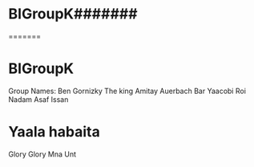 # BIGroupK#######
=======
# BIGroupK #
Group Names:
Ben Gornizky The king
Amitay Auerbach
Bar Yaacobi
Roi Nadam
Asaf Issan









Yaala habaita
=======
Glory Glory Mna Unt
